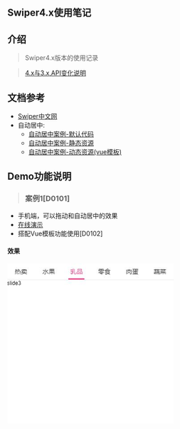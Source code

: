 ## Swiper4.x使用笔记

## 介绍
> Swiper4.x版本的使用记录

> [4.x与3.x,API变化说明](http://www.swiper.com.cn/api/index.html)

## 文档参考
+ [Swiper中文网](http://www.swiper.com.cn/usage/index.html)
+ 自动居中:
  + [自动居中案例-默认代码](https://weixin.easysolves.com//sites/swiper/fresh.html)
  + [自动居中案例-静态资源](https://weixin.easysolves.com//sites/swiper/fresh-my.html)
  + [自动居中案例-动态资源(vue模板)](https://weixin.easysolves.com//sites/swiper/fresh-async.html)

## Demo功能说明

> ### 案例1[D0101]
+ 手机端，可以拖动和自动居中的效果
+ [在线演示](http://www.swiper.com.cn/demo/fresh/)
+ 搭配Vue模板功能使用[D0102]
#### 效果
![](./demo/01/img/show01.jpg)

  

